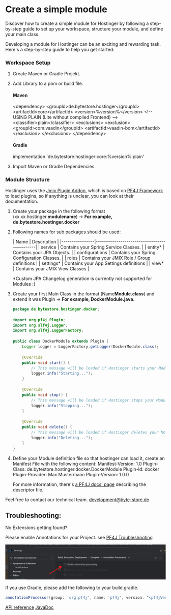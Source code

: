 # Create a simple module

<web-summary>
Discover how to create a simple module for Hostinger by following a step-by-step guide to set up your workspace, structure your module, and define your main class.
</web-summary>

Developing a module for Hostinger can be an exciting and rewarding task. Here's a step-by-step guide to help you get
started:

### Workspace Setup

1. Create Maven or Gradle Projekt.
2. Add Library to a pom or build file.
   #### Maven
   <code-block lang="xml">
        &lt;dependency&gt;
            &lt;groupId&gt;de.bytestore.hostinger&lt;/groupId&gt;
            &lt;artifactId&gt;core&lt;/artifactId&gt;
            &lt;version&gt;%version%&lt;/version&gt;
            &lt;!-- USING PLAIN (Lite without compiled Frontend) --&gt;
            &lt;classifier&gt;plain&lt;/classifier&gt;
            &lt;exclusions&gt;
                &lt;exclusion&gt;
                    &lt;groupId&gt;com.vaadin&lt;/groupId&gt;
                    &lt;artifactId&gt;vaadin-bom&lt;/artifactId&gt;
                &lt;/exclusion&gt;
            &lt;/exclusions&gt;
        &lt;/dependency&gt;
   </code-block>

   #### Gradle
   <code-block lang="groovy">
      implementation 'de.bytestore.hostinger:core:%version%:plain'
   </code-block>
3. Import Maven or Gradle Dependencies.

### Module Structure

Hostinger uses the [Jmix Plugin Addon](https://github.com/Gamer08YT/jmix-plugin-addon), which is based
on [PF4J Framework](https://pf4j.org/) to load plugins, so if anything is unclear, you can look at their
documentation.

1. Create your package in the following format (xx.xx.hostinger.**modulename**) -> **For example,
   de.bytestore.hostinger.docker**
2. Following names for sub packages should be used:

   | Name           | Description                                 |
                                                                                                                                    |----------------|---------------------------------------------|
   | service        | Contains your Spring Service Classes.       |
   | entity*        | Contains your JPA Objects.                  |
   | configurations | Contains your Spring Configuration Classes. |
   | roles          | Contains your JMIX Role / Group definitions |
   | settings*      | Contains your App Settings definitions      |
   | view*          | Contains your JMIX View Classes             |

   *Custom JPA Changelog generation is currently not supported for Modules :(
3. Create your first Main Class in the format (Name**Module.class**) and extend it was Plugin -> **For example,
   DockerModule.java**.
   ```java
   package de.bytestore.hostinger.docker;
   
   import org.pf4j.Plugin;
   import org.slf4j.Logger;
   import org.slf4j.LoggerFactory;
   
   public class DockerModule extends Plugin {
       Logger logger = LoggerFactory.getLogger(DockerModule.class);
   
       @Override
       public void start() {
           // This message will be loaded if Hostinger starts your Module.
           logger.info("Starting...");
       }
   
       @Override
       public void stop() {
           // This message will be loaded if Hostinger stops your Module.
           logger.info("Stopping...");
       }
   
       @Override
       public void delete() {
           // This message will be loaded if Hostinger deletes your Module.
           logger.info("Deleting...");
       }
   }
   ``` 

4. Define your Module definition file so that hostinger can load it, create an Manifest File with the following content:
   <code-block lang="yaml" id="plugin-manifest">
   Manifest-Version: 1.0
   Plugin-Class: de.bytestore.hostinger.docker.DockerModule
   Plugin-Id: docker
   Plugin-Provider: Max Mustermann
   Plugin-Version: 1.0.0
   </code-block>

   For more information, there's [a PF4J docs' page](https://pf4j.org/doc/getting-started.html) describing the
   descriptor file.

<note id="deployment" title="Do you need technical support or are you interested in individual development?">
Feel free to contact our technical team.
<a href="mailto:development@byte-store.de">development@byte-store.de</a>

</note>

## Troubleshooting:

No Extensions getting found?

Please enable Annotations for your Project. see [PF4J Troubleshooting](https://pf4j.org/doc/troubleshooting.html)

![annotation.png.png](https://github.com/Gamer08YT/jmix-plugin-addon/raw/master/assets/img/annotation.png)

If you use Gradle, please add the following to your build.gradle.

```groovy
annotationProcessor(group: 'org.pf4j', name: 'pf4j', version: "<pf4jVersion>")
``` 

<seealso>
    <category ref="core">
        <a href="API.topic">API reference</a>
        <a href="https://javadoc.byte-store.de/">JavaDoc</a>
    </category>
</seealso>